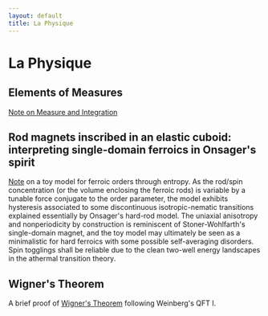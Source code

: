 ```yaml
---
layout: default
title: La Physique
---
```

# La Physique

## Elements of Measures
[Note on Measure and Integration](https://jmywu.com/wp-content/uploads/2024/03/Measures.pdf)

## Rod magnets inscribed in an elastic cuboid: interpreting single-domain ferroics in Onsager's spirit

[Note](https://arxiv.org/abs/2206.01811) on a toy model for ferroic orders through entropy. As the rod/spin concentration (or the volume enclosing the ferroic rods) is variable by a tunable force conjugate to the order parameter, the model exhibits hysteresis associated to some discontinuous isotropic-nematic transitions explained essentially by Onsager's hard-rod model. The uniaxial anisotropy and nonperiodicity by construction is reminiscent of Stoner-Wohlfarth's single-domain magnet, and the toy model may ultimately be seen as a minimalistic for hard ferroics with some possible self-averaging disorders. Spin togglings shall be reliable due to the clean two-well energy landscapes in the athermal transition theory.

## Wigner's Theorem
A brief proof of [Wigner's Theorem](https://jmywu.com/wp-content/uploads/2020/10/Wigners-Theorem.pdf) following Weinberg's QFT I.
